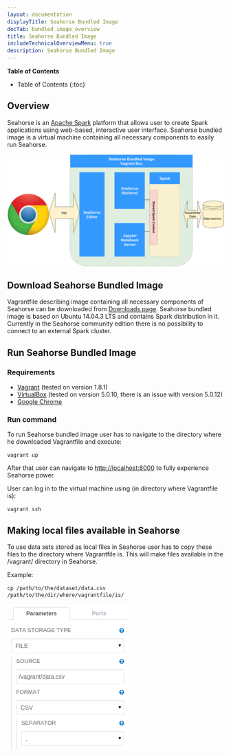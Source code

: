 ```yaml
---
layout: documentation
displayTitle: Seahorse Bundled Image
docTab: bundled_image_overview
title: Seahorse Bundled Image
includeTechnicalOverviewMenu: true
description: Seahorse Bundled Image
---
```



**Table of Contents**

* Table of Contents
{:toc}

## Overview

Seahorse is an <a target="_blank" href="http://spark.apache.org">Apache Spark</a>
platform that allows user to create Spark applications using web-based, interactive user interface.
Seahorse bundled image is a virtual machine containing all necessary components to easily run Seahorse.

<img class="img-responsive" src="./img/bundled_image_overview.png" />

## Download Seahorse Bundled Image

Vagrantfile describing image containing all necessary components of Seahorse can be downloaded from
[Downloads page](/downloads.html).
Seahorse bundled image is based on Ubuntu 14.04.3 LTS and contains Spark distribution in it.
Currently in the Seahorse community edition there is no possibility to connect to an external Spark cluster.

## Run Seahorse Bundled Image

### Requirements
* <a target="_blank" href="https://www.vagrantup.com/">Vagrant</a> (tested on version 1.8.1)
* <a target="_blank" href="https://www.virtualbox.org/">VirtualBox</a> (tested on version 5.0.10, there is an issue with version 5.0.12)
* <a target="_blank" href="https://www.google.com/chrome/">Google Chrome</a>

### Run command
To run Seahorse bundled image user has to navigate to the directory where he downloaded Vagrantfile and execute: 

    vagrant up

After that user can navigate to <a target="_blank" href="http://localhost:8000">http://localhost:8000</a>
to fully experience Seahorse power.

User can log in to the virtual machine using (in directory where Vagrantfile is):

    vagrant ssh


## Making local files available in Seahorse
To use data sets stored as local files in Seahorse user has to copy these files to the directory where
Vagrantfile is. This will make files available in the /vagrant/ directory in Seahorse.

Example:

    cp /path/to/the/dataset/data.csv /path/to/the/dir/where/vagrantfile/is/

<img class="img-responsive" src="./img/file_param.png" />

